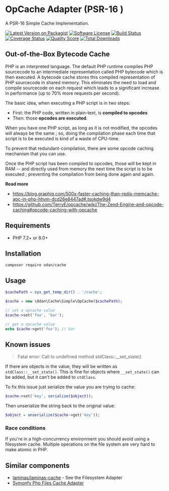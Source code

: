 # OpCache Adapter (PSR-16 )

A PSR-16 Simple Cache Implementation.

[![Latest Version on Packagist](https://img.shields.io/github/release/odan/cache.svg)](https://packagist.org/packages/odan/cache)
[![Software License](https://img.shields.io/badge/license-MIT-brightgreen.svg)](LICENSE)
[![Build Status](https://github.com/odan/cache/workflows/build/badge.svg)](https://github.com/odan/cache/actions)
[![Coverage Status](https://img.shields.io/scrutinizer/coverage/g/odan/cache.svg)](https://scrutinizer-ci.com/g/odan/cache/code-structure)
[![Quality Score](https://img.shields.io/scrutinizer/quality/g/odan/cache.svg)](https://scrutinizer-ci.com/g/odan/cache/?branch=master)
[![Total Downloads](https://img.shields.io/packagist/dt/odan/cache.svg)](https://packagist.org/packages/odan/cache/stats)

## Out-of-the-Box Bytecode Cache

PHP is an interpreted language. The default PHP runtime compiles PHP sourcecode to an intermediate representation called
PHP bytecode which is then executed. A bytecode cache stores this compiled representation of PHP sourcecode in shared
memory. This eliminates the need to load and compile sourcecode on each request which leads to a significant increase in
performance (up to 70% more requests per second).

The basic idea, when executing a PHP script is in two steps:

* First: the PHP code, written in plain-text, is **compiled to opcodes**
* Then: those **opcodes are executed**.

When you have one PHP script, as long as it is not modified, the opcodes will always be the same ; so, doing the
compilation phase each time that script is to be executed is kind of a waste of CPU-time.

To prevent that redundant-compilation, there are some opcode caching mechanism that you can use.

Once the PHP script has been compiled to opcodes, those will be kept in RAM -- and directly used from memory the next
time the script is to be executed ; preventing the compilation from being done again and again.

**Read more**

* <https://blog.graphiq.com/500x-faster-caching-than-redis-memcache-apc-in-php-hhvm-dcd26e8447ad#.tsokdw9d4>
* <https://github.com/TerryE/opcache/wiki/The-Zend-Engine-and-opcode-caching#opcode-caching-with-opcache>

## Requirements

* PHP 7.2+ or 8.0+

## Installation

```
composer require odan/cache
```

## Usage

```php
$cachePath = sys_get_temp_dir() . '/cache';

$cache = new \Odan\Cache\Simple\OpCache($cachePath);

// set a opcache value
$cache->set('foo', 'bar');

// get a opcache value
echo $cache->get('foo'); // bar
```

## Known issues

> Fatal error: Call to undefined method stdClass::__set_state()

If there are objects in the value, they will be written as `stdClass::__set_state()`. 
This is fine for objects where `__set_state()` can be added, but it can't be added to `stdClass`.

To fix this issue just serialize the value you are trying to cache:

```php
$cache->set('key', serialize($object));
```

Then unserialize the string back to the original value:

```php
$object = unserialize($cache->get('key'));
```

### Race conditions

If you're in a high-concurrency environment you should avoid using a filesystem cache. 
Multiple operations on the file system are very hard to make atomic in PHP.

## Similar components

* [laminas/laminas-cache](https://docs.laminas.dev/laminas-cache/psr16/) - See the Filesystem Adapter
* [Symonfy Php Files Cache Adapter](https://symfony.com/doc/current/components/cache/adapters/php_files_adapter.html)
